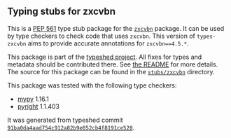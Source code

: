 ## Typing stubs for zxcvbn

This is a [PEP 561](https://peps.python.org/pep-0561/) type stub package for
the [`zxcvbn`](https://github.com/dwolfhub/zxcvbn-python) package. It can be used by type checkers
to check code that uses `zxcvbn`. This version of
`types-zxcvbn` aims to provide accurate annotations for
`zxcvbn==4.5.*`.

This package is part of the [typeshed project](https://github.com/python/typeshed).
All fixes for types and metadata should be contributed there.
See [the README](https://github.com/python/typeshed/blob/main/README.md)
for more details. The source for this package can be found in the
[`stubs/zxcvbn`](https://github.com/python/typeshed/tree/main/stubs/zxcvbn)
directory.

This package was tested with the following type checkers:
* [mypy](https://github.com/python/mypy/) 1.16.1
* [pyright](https://github.com/microsoft/pyright) 1.1.403

It was generated from typeshed commit
[`91ba0da4aad754c912a82b9e052cb4f8191ce520`](https://github.com/python/typeshed/commit/91ba0da4aad754c912a82b9e052cb4f8191ce520).